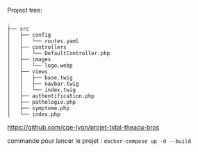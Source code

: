 Project tree:
```
.
├── src
│   ├── config
│   │   └── routes.yaml
│   ├── controllers
│   │   └── DefaultController.php
│   ├── images
│   │   └── logo.webp
│   ├── views
│   │   ├── base.twig
│   │   ├── navbar.twig
│   │   └── index.twig
│   ├── authentification.php
│   ├── pathologie.php
│   ├── symptome.php
│   └── index.php
```

https://github.com/cpe-lyon/projet-tidal-theacu-bros

commande pour lancer le projet : `docker-compose up -d --build`
